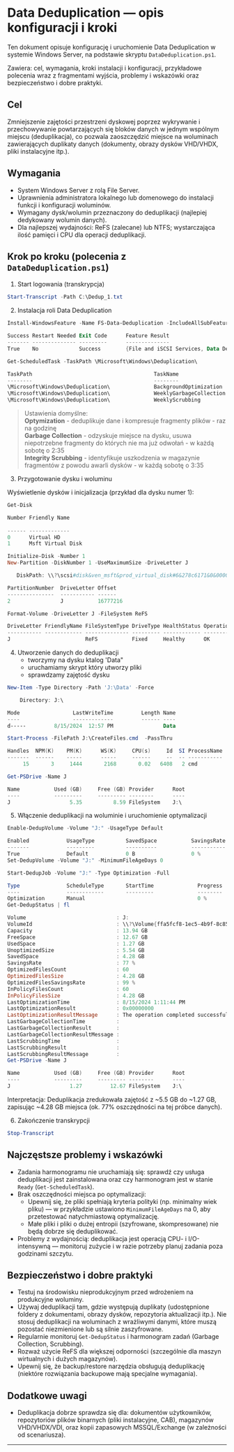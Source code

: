 # Data Deduplication — opis konfiguracji i kroki

Ten dokument opisuje konfigurację i uruchomienie Data Deduplication w systemie Windows Server, na podstawie skryptu `DataDeduplication.ps1`.

Zawiera: cel, wymagania, kroki instalacji i konfiguracji, przykładowe polecenia wraz z fragmentami wyjścia, problemy i wskazówki oraz bezpieczeństwo i dobre praktyki.

## Cel
Zmniejszenie zajętości przestrzeni dyskowej poprzez wykrywanie i przechowywanie powtarzających się bloków danych w jednym wspólnym miejscu (deduplikacja), co pozwala zaoszczędzić miejsce na woluminach zawierających duplikaty danych (dokumenty, obrazy dysków VHD/VHDX, pliki instalacyjne itp.).

## Wymagania
- System Windows Server z rolą File Server.
- Uprawnienia administratora lokalnego lub domenowego do instalacji funkcji i konfiguracji woluminów.
- Wymagany dysk/wolumin przeznaczony do deduplikacji (najlepiej dedykowany wolumin danych).
- Dla najlepszej wydajności: ReFS (zalecane) lub NTFS; wystarczająca ilość pamięci i CPU dla operacji deduplikacji.

## Krok po kroku (polecenia z `DataDeduplication.ps1`)

1) Start logowania (transkrypcja)

```powershell
Start-Transcript -Path C:\Dedup_1.txt
```

2) Instalacja roli Data Deduplication

```powershell
Install-WindowsFeature -Name FS-Data-Deduplication -IncludeAllSubFeature

Success Restart Needed Exit Code      Feature Result
------- -------------- ---------      --------------
True    No             Success        {File and iSCSI Services, Data Deduplicati... 

Get-ScheduledTask -TaskPath \Microsoft\Windows\Deduplication\

TaskPath                                       TaskName                          State
--------                                       --------                          -----
\Microsoft\Windows\Deduplication\              BackgroundOptimization            Ready
\Microsoft\Windows\Deduplication\              WeeklyGarbageCollection           Ready
\Microsoft\Windows\Deduplication\              WeeklyScrubbing                   Ready
```


>Ustawienia domyślne:\
 **Optymization** - deduplikuje dane i kompresuje fragmenty plików - raz na godzinę\
**Garbage Collection** - odzyskuje miejsce na dysku, usuwa niepotrzebne fragmenty do których nie ma już odwołań - w każdą sobotę o 2:35\
**Integrity Scrubbing** - identyfikuje uszkodzenia w magazynie fragmentów z powodu awarIi dysków - w każdą sobotę o 3:35
3) Przygotowanie dysku i woluminu

Wyświetlenie dysków i inicjalizacja (przykład dla dysku numer 1):

```powershell
Get-Disk

Number Friendly Name                                                                                      Serial Number                    HealthStatus         OperationalStatus      Total Size Partition
                                                                                                                                                                                                  Style
------ -------------                                                                                      -------------                    ------------         -----------------      ---------- ----------
0      Virtual HD                                                                                                                          Healthy              Online                      40 GB MBR
1      Msft Virtual Disk                                                                                                                   Healthy              Offline                     14 GB GPT

Initialize-Disk -Number 1
New-Partition -DiskNumber 1 -UseMaximumSize -DriveLetter J

   DiskPath: \\?\scsi#disk&ven_msft&prod_virtual_disk#6&278c6171&0&000000#{53f56307-b6bf-11d0-94f2-00a0c91efb8b}

PartitionNumber  DriveLetter Offset                                                                                   Size Type
---------------  ----------- ------                                                                                   ---- ----
2                J           16777216                                                                             13.98 GB Basic

Format-Volume -DriveLetter J -FileSystem ReFS

DriveLetter FriendlyName FileSystemType DriveType HealthStatus OperationalStatus SizeRemaining     Size
----------- ------------ -------------- --------- ------------ ----------------- -------------     ----
J                        ReFS           Fixed     Healthy      OK                     12.87 GB 13.94 GB
```
4) Utworzenie danych do deduplikacji
   - tworzymy na dysku ktalog 'Data"
   - uruchamiamy skrypt który utworzy pliki
   - sprawdzamy zajętość dysku

```powershell
New-Item -Type Directory -Path 'J:\Data' -Force

    Directory: J:\

Mode                 LastWriteTime         Length Name
----                 -------------         ------ ----
d-----         8/15/2024  12:57 PM                Data

Start-Process -FilePath J:\CreateFiles.cmd  -PassThru

Handles  NPM(K)    PM(K)      WS(K)     CPU(s)     Id  SI ProcessName
-------  ------    -----      -----     ------     --  -- -----------
     15       3     1444       2168       0.02   6408   2 cmd

Get-PSDrive -Name J

Name           Used (GB)     Free (GB) Provider      Root                                                                                                                                    CurrentLocation
----           ---------     --------- --------      ----                                                                                                                                    ---------------
J                   5.35          8.59 FileSystem    J:\
```


5) Włączenie deduplikacji na woluminie i uruchomienie optymalizacji

```powershell
Enable-DedupVolume -Volume "J:" -UsageType Default 

Enabled            UsageType          SavedSpace           SavingsRate          Volume
-------            ---------          ----------           -----------          ------
True               Default            0 B                  0 %                  J:
Set-DedupVolume -Volume "J:" -MinimumFileAgeDays 0 

Start-DedupJob -Volume "J:" -Type Optimization -Full

Type               ScheduleType       StartTime              Progress   State                  Volume
----               ------------       ---------              --------   -----                  ------
Optimization       Manual                                    0 %        Queued                 J:
Get-DedupStatus | fl

Volume                             : J:
VolumeId                           : \\?\Volume{ffa5fcf8-1ec5-4b9f-8c85-d3b931121b2a}\
Capacity                           : 13.94 GB
FreeSpace                          : 12.67 GB
UsedSpace                          : 1.27 GB
UnoptimizedSize                    : 5.54 GB
SavedSpace                         : 4.28 GB
SavingsRate                        : 77 %
OptimizedFilesCount                : 60
OptimizedFilesSize                 : 4.28 GB
OptimizedFilesSavingsRate          : 99 %
InPolicyFilesCount                 : 60
InPolicyFilesSize                  : 4.28 GB
LastOptimizationTime               : 8/15/2024 1:11:44 PM
LastOptimizationResult             : 0x00000000
LastOptimizationResultMessage      : The operation completed successfully.
LastGarbageCollectionTime          :
LastGarbageCollectionResult        :
LastGarbageCollectionResultMessage :
LastScrubbingTime                  :
LastScrubbingResult                :
LastScrubbingResultMessage         :
Get-PSDrive -Name J

Name           Used (GB)     Free (GB) Provider      Root                                                                                                                                    CurrentLocation
----           ---------     --------- --------      ----                                                                                                                                    ---------------
J                   1.27         12.67 FileSystem    J:\
```



Interpretacja: Deduplikacja zredukowała zajętość z ~5.5 GB do ~1.27 GB, zapisując ~4.28 GB miejsca (ok. 77% oszczędności na tej próbce danych).

6) Zakończenie transkrypcji

```powershell
Stop-Transcript
```

## Najczęstsze problemy i wskazówki

- Zadania harmonogramu nie uruchamiają się: sprawdź czy usługa deduplikacji jest zainstalowana oraz czy harmonogram jest w stanie `Ready` (`Get-ScheduledTask`).
- Brak oszczędności miejsca po optymalizacji:
    - Upewnij się, że pliki spełniają kryteria polityki (np. minimalny wiek pliku) — w przykładzie ustawiono `MinimumFileAgeDays` na 0, aby przetestować natychmiastową optymalizację.
    - Małe pliki i pliki o dużej entropii (szyfrowane, skompresowane) nie będą dobrze się deduplikować.
- Problemy z wydajnością: deduplikacja jest operacją CPU- i I/O-intensywną — monitoruj zużycie i w razie potrzeby planuj zadania poza godzinami szczytu.

## Bezpieczeństwo i dobre praktyki

- Testuj na środowisku nieprodukcyjnym przed wdrożeniem na produkcyjne woluminy.
- Używaj deduplikacji tam, gdzie występują duplikaty (udostępnione foldery z dokumentami, obrazy dysków, repozytoria aktualizacji itp.). Nie stosuj deduplikacji na woluminach z wrażliwymi danymi, które muszą pozostać niezmienione lub są silnie zaszyfrowane.
- Regularnie monitoruj `Get-DedupStatus` i harmonogram zadań (Garbage Collection, Scrubbing).
- Rozważ użycie ReFS dla większej odporności (szczególnie dla maszyn wirtualnych i dużych magazynów).
- Upewnij się, że backup/restore narzędzia obsługują deduplikację (niektóre rozwiązania backupowe mają specjalne wymagania).

## Dodatkowe uwagi

- Deduplikacja dobrze sprawdza się dla: dokumentów użytkowników, repozytoriów plików binarnych (pliki instalacyjne, CAB), magazynów VHD/VHDX/VDI, oraz kopii zapasowych MSSQL/Exchange (w zależności od scenariusza).

---

